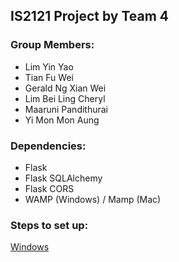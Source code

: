 ## IS2121 Project by Team 4

### Group Members:
- Lim Yin Yao 
- Tian Fu Wei
- Gerald Ng Xian Wei
- Lim Bei Ling Cheryl
- Maaruni Pandithurai
- Yi Mon Mon Aung

### Dependencies:
- Flask 
- Flask SQLAlchemy
- Flask CORS
- WAMP (Windows) / Mamp (Mac)

### Steps to set up:
<ins>Windows</ins>
